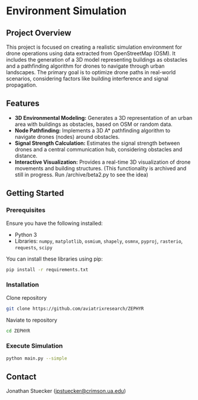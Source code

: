 # Environment Simulation

## Project Overview

This project is focused on creating a realistic simulation environment for drone operations using data extracted from OpenStreetMap (OSM). It includes the generation of a 3D model representing buildings as obstacles and a pathfinding algorithm for drones to navigate through urban landscapes. The primary goal is to optimize drone paths in real-world scenarios, considering factors like building interference and signal propagation.

## Features

- **3D Environmental Modeling:** Generates a 3D representation of an urban area with buildings as obstacles, based on OSM or random data.
- **Node Pathfinding:** Implements a 3D A* pathfinding algorithm to navigate drones (nodes) around obstacles.
- **Signal Strength Calculation:** Estimates the signal strength between drones and a central communication hub, considering obstacles and distance.
- **Interactive Visualization:** Provides a real-time 3D visualization of drone movements and building structures. (This functionality is archived and still in progress. Run /archive/beta2.py to see the idea)

## Getting Started

### Prerequisites

Ensure you have the following installed:

- Python 3
- Libraries: `numpy`, `matplotlib`, `osmium`, `shapely`, `osmnx`, `pyproj`, `rasterio`, `requests`, `scipy`

You can install these libraries using pip:

```bash
pip install -r requirements.txt
```
### Installation
Clone repository
```bash
git clone https://github.com/aviatrixresearch/ZEPHYR
```
Naviate to repository
```bash
cd ZEPHYR
```

### Execute Simulation
```bash
python main.py --simple
```

## Contact
Jonathan Stuecker (jpstuecker@crimson.ua.edu)



